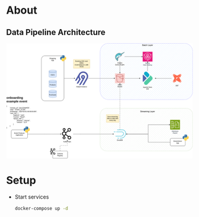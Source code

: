 # About
## Data Pipeline Architecture
![Architecture](/docs/architecture.png)

# Setup

* Start services
    ```sh
    docker-compose up -d
    ```